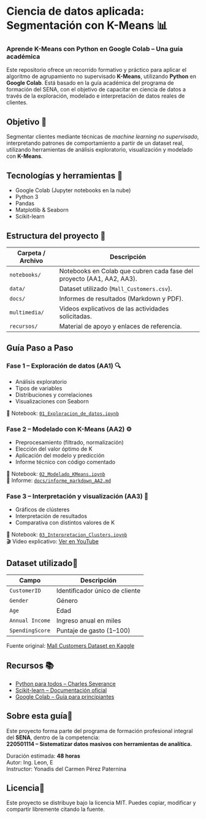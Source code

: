 #  Ciencia de datos aplicada: Segmentación con K-Means 📊
### Aprende K-Means con Python en Google Colab – Una guía académica

Este repositorio ofrece un recorrido formativo y práctico para aplicar el algoritmo de agrupamiento no supervisado **K-Means**, utilizando **Python** en **Google Colab**. Está basado en la guía académica del programa de formación del SENA, con el objetivo de capacitar en ciencia de datos a través de la exploración, modelado e interpretación de datos reales de clientes.


## Objetivo 🎯 

Segmentar clientes mediante técnicas de *machine learning no supervisado*, interpretando patrones de comportamiento a partir de un dataset real, utilizando herramientas de análisis exploratorio, visualización y modelado con **K-Means**.


##  Tecnologías y herramientas 🧰

- Google Colab (Jupyter notebooks en la nube)
- Python 3
- Pandas
- Matplotlib & Seaborn
- Scikit-learn


##  Estructura del proyecto 📁

| Carpeta / Archivo         | Descripción |
|---------------------------|-------------|
| `notebooks/`              | Notebooks en Colab que cubren cada fase del proyecto (AA1, AA2, AA3). |
| `data/`                   | Dataset utilizado (`Mall_Customers.csv`). |
| `docs/`                   | Informes de resultados (Markdown y PDF). |
| `multimedia/`             | Videos explicativos de las actividades solicitadas. |
| `recursos/`               | Material de apoyo y enlaces de referencia. |


##  Guía Paso a Paso

###  Fase 1 – Exploración de datos (AA1) 🔍
- Análisis exploratorio
- Tipos de variables
- Distribuciones y correlaciones
- Visualizaciones con Seaborn

📔 Notebook: [`01_Exploracion_de_datos.ipynb`](https://colab.research.google.com/drive/1Zpf12n--YCpj6S-2fj82-0kvbZPBLk_Y?usp=sharing)


### Fase 2 – Modelado con K-Means (AA2) ⚙️ 
- Preprocesamiento (filtrado, normalización)
- Elección del valor óptimo de K
- Aplicación del modelo y predicción
- Informe técnico con código comentado

📔 Notebook: [`02_Modelado_KMeans.ipynb`](notebooks/02_Modelado_KMeans.ipynb)  
📄 Informe: [`docs/informe_markdown_AA2.md`](docs/informe_markdown_AA2.md)


###  Fase 3 – Interpretación y visualización (AA3) 🎥
- Gráficos de clústeres
- Interpretación de resultados
- Comparativa con distintos valores de K

📔 Notebook: [`03_Interpretacion_Clusters.ipynb`](notebooks/03_Interpretacion_Clusters.ipynb)  
🎬 Video explicativo: [Ver en YouTube](https://youtube.com/URL-Personalizada)


## Dataset utilizado🧾

| Campo           | Descripción |
|-----------------|-------------|
| `CustomerID`    | Identificador único de cliente |
| `Gender`        | Género |
| `Age`           | Edad |
| `Annual Income` | Ingreso anual en miles |
| `SpendingScore` | Puntaje de gasto (1–100) |

 Fuente original: [Mall Customers Dataset en Kaggle](https://www.kaggle.com/datasets/vjchoudhary7/customer-segmentation-tutorial-in-python)



##  Recursos 📚

- [Python para todos – Charles Severance](https://www.academia.edu/40030172/Python_para_todos_Explorando_la_informaci%C3%B3n_con_Python_3_Charles_R_Severance)
- [Scikit-learn – Documentación oficial](https://scikit-learn.org/stable/)
- [Google Colab – Guía para principiantes](https://colab.research.google.com)


##  Sobre esta guía🧠

Este proyecto forma parte del programa de formación profesional integral del **SENA**, dentro de la competencia:  
**220501114 – Sistematizar datos masivos con herramientas de analítica.**

Duración estimada: **48 horas**  
Autor: Ing. Leon, E  
Instructor: Yonadis del Carmen Pérez Paternina


## Licencia📝 

Este proyecto se distribuye bajo la licencia MIT. Puedes copiar, modificar y compartir libremente citando la fuente.


